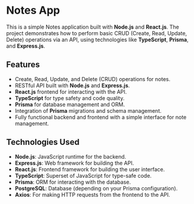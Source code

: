# Notes App

This is a simple Notes application built with **Node.js** and **React.js**. The project demonstrates how to perform basic CRUD (Create, Read, Update, Delete) operations via an API, using technologies like **TypeScript**, **Prisma**, and **Express.js**.

## Features

- Create, Read, Update, and Delete (CRUD) operations for notes.
- RESTful API built with **Node.js** and **Express.js**.
- **React.js** frontend for interacting with the API.
- **TypeScript** for type safety and code quality.
- **Prisma** for database management and ORM.
- Integration of **Prisma** migrations and schema management.
- Fully functional backend and frontend with a simple interface for note management.

## Technologies Used

- **Node.js**: JavaScript runtime for the backend.
- **Express.js**: Web framework for building the API.
- **React.js**: Frontend framework for building the user interface.
- **TypeScript**: Superset of JavaScript for type-safe code.
- **Prisma**: ORM for interacting with the database.
- **PostgreSQL**: Database (depending on your Prisma configuration).
- **Axios**: For making HTTP requests from the frontend to the API.
